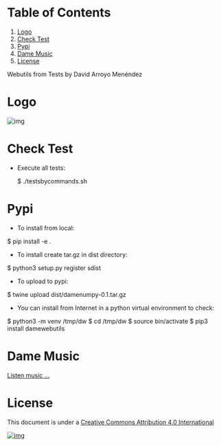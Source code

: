 
# Table of Contents

1.  [Logo](#org9dc2a69)
2.  [Check Test](#org3fc88b1)
3.  [Pypi](#org16677c1)
4.  [Dame Music](#org446d20e)
5.  [License](#org3fa56ec)

Webutils from Tests by David Arroyo Menéndez


<a id="org9dc2a69"></a>

# Logo

![img](files/seller_of_eggs.jpg)


<a id="org3fc88b1"></a>

# Check Test

-   Execute all tests:

    $ ./testsbycommands.sh


<a id="org16677c1"></a>

# Pypi

-   To install from local:

$ pip install -e .

-   To install create tar.gz in dist directory:

$ python3 setup.py register sdist

-   To upload to pypi:

$ twine upload dist/damenumpy-0.1.tar.gz

-   You can install from Internet in a python virtual environment to check:

$ python3 -m venv /tmp/dw
$ cd /tmp/dw
$ source bin/activate
$ pip3 install damewebutils


<a id="org446d20e"></a>

# Dame Music

[Listen music &#x2026;](https://www.youtube.com/playlist?list=PLeobXV-Yyn-LvQydcnr46ZkGh1V6tDGEk)


<a id="org3fa56ec"></a>

# License

This document is under a [Creative Commons Attribution 4.0 International](http://creativecommons.org/licenses/by/4.0/deed)

[![img](http://i.creativecommons.org/l/by/3.0/80x15.png)](http://creativecommons.org/licenses/by/4.0/deed)

